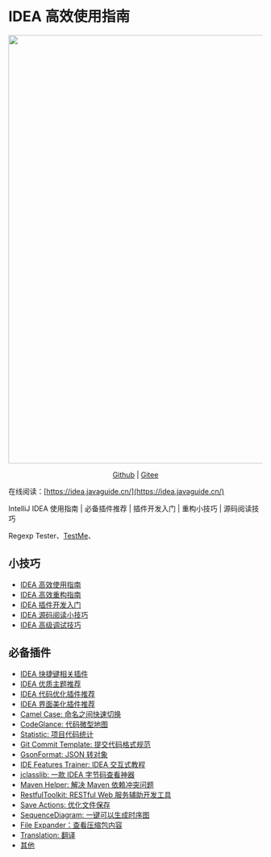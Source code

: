 # IDEA 高效使用指南

<p align="center">
  <a href="https://www.yuque.com/docs/share/8a30ffb5-83f3-40f9-baf9-38de68b906dc">
    <img src="https://oss.javaguide.cn/xingqiu/xingqiu.png" style="margin: 0 auto; width: 850px;" />
  </a>
</p>
<p align="center">
  <a href="https://github.com/CodingDocs/awesome-idea-tutorial">Github</a> |
  <a href="https://gitee.com/SnailClimb/awesome-idea">Gitee</a>
</p>

在线阅读：[https://idea.javaguide.cn/](https://idea.javaguide.cn/)

IntelliJ IDEA 使用指南 | 必备插件推荐 | 插件开发入门 | 重构小技巧 | 源码阅读技巧

Regexp Tester、[TestMe](https://plugins.jetbrains.com/plugin/9471-testme)、

## 小技巧

- [IDEA 高效使用指南](./docs/tips/efficient-use-guide.md)
- [IDEA 高效重构指南](./docs/tips/refractor-intro.md)
- [IDEA 插件开发入门](./docs/tips/plug-in-development-intro.md)
- [IDEA 源码阅读小技巧](./docs/tips/source-code-reading-skills.md)
- [IDEA 高级调试技巧](https://mp.weixin.qq.com/s?__biz=Mzg2OTA0Njk0OA==&mid=2247516501&idx=1&sn=a8a99ec40a16b08daf73c14c36bdb768&chksm=cea1ce9ef9d64788e19c494979e37b99a963a83e3f7b4a18764a4d2ea942653500589d005f3b&token=787347680&lang=zh_CN#rd)

## 必备插件

- [IDEA 快捷键相关插件](./docs/plugins/shortcut-key.md)
- [IDEA 优质主题推荐](./docs/plugins/themes.md)
- [IDEA 代码优化插件推荐](./docs/plugins/improve-code.md)
- [IDEA 界面美化插件推荐](./docs/plugins/interface-beautification.md)
- [Camel Case: 命名之间快速切换](./docs/plugins/camel-case/README.md)
- [CodeGlance: 代码微型地图](./docs/plugins/code-glance/README.md)
- [Statistic: 项目代码统计](./docs/plugins/code-statistic/README.md)
- [Git Commit Template: 提交代码格式规范](./docs/plugins/git-commit-template/README.md)
- [GsonFormat: JSON 转对象](./docs/plugins/gson-format/README.md)
- [IDE Features Trainer: IDEA 交互式教程](./docs/plugins/idea-features-trainer/README.md)
- [jclasslib: 一款 IDEA 字节码查看神器](./docs/plugins/jclasslib.md)
- [Maven Helper: 解决 Maven 依赖冲突问题](./docs/plugins/maven-helper.md)
- [RestfulToolkit: RESTful Web 服务辅助开发工具](./docs/plugins/rest/README.md)
- [Save Actions: 优化文件保存](./docs/plugins/save-actions/README.md)
- [SequenceDiagram: 一键可以生成时序图](./docs/plugins/sequence-diagram.md)
- [File Expander：查看压缩包内容](./docs/plugins/file-expander.md)
- [Translation: 翻译](./docs/plugins/translation/README.md)
- [其他](./docs/plugins/others.md)

